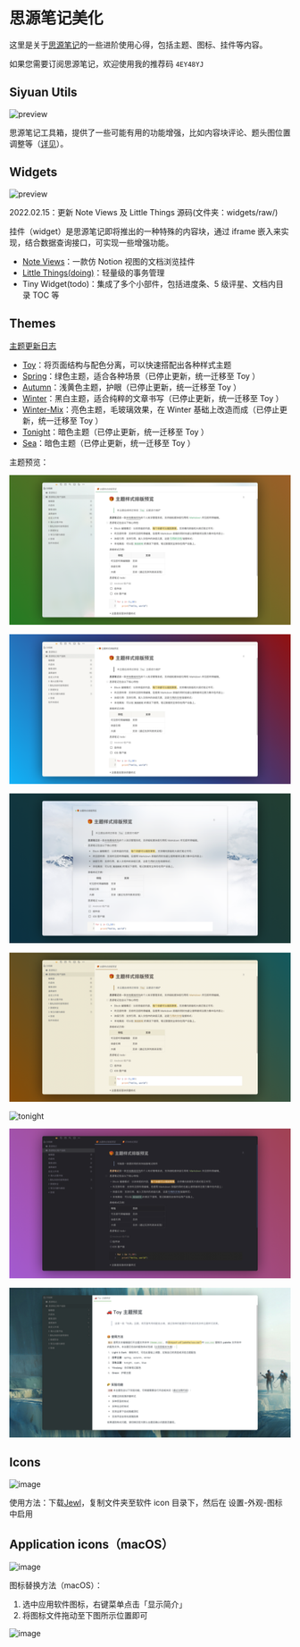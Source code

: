 # 思源笔记美化

这里是关于[思源笔记](https://b3log.org/siyuan/)的一些进阶使用心得，包括主题、图标、挂件等内容。

如果您需要订阅思源笔记，欢迎使用我的推荐码 `4EY48YJ`

## Siyuan Utils

![preview](https://raw.githubusercontent.com/langzhou/siyuan-note/main/siyuan-utils/preview/comment-1.png)

思源笔记工具箱，提供了一些可能有用的功能增强，比如内容块评论、题头图位置调整等（[详见](https://github.com/langzhou/siyuan-note/tree/main/siyuan-utils)）。

## Widgets

![preview](https://raw.githubusercontent.com/langzhou/siyuan-note/main/widgets/little-things/preview.png) 

2022.02.15：更新 Note Views 及 Little Things 源码(文件夹：widgets/raw/)

挂件（widget）是思源笔记即将推出的一种特殊的内容块，通过 iframe 嵌入来实现，结合数据查询接口，可实现一些增强功能。

- [Note Views](https://github.com/langzhou/siyuan-note/tree/main/widgets/note-views)：一款仿 Notion 视图的文档浏览挂件
- [Little Things(doing)](https://github.com/langzhou/siyuan-note/tree/main/widgets/little-things)：轻量级的事务管理
- Tiny Widget(todo)：集成了多个小部件，包括进度条、5 级评星、文档内目录 TOC 等


## Themes

[主题更新日志](https://github.com/langzhou/siyuan-note/blob/main/%E4%B8%BB%E9%A2%98%E6%9B%B4%E6%96%B0%E6%97%A5%E5%BF%97.md)

- [Toy](https://github.com/langzhou/toy-theme-for-siyuan)：将页面结构与配色分离，可以快速搭配出各种样式主题
- [Spring](https://github.com/langzhou/spring-theme-for-siyuan)：绿色主题，适合各种场景（已停止更新，统一迁移至 Toy ）
- [Autumn](https://github.com/langzhou/autumn-theme-for-siyuan)：浅黄色主题，护眼（已停止更新，统一迁移至 Toy ）
- [Winter](https://github.com/langzhou/winter-theme-for-siyuan)：黑白主题，适合纯粹的文章书写（已停止更新，统一迁移至 Toy ）
- [Winter-Mix](https://github.com/langzhou/winter-mix-theme-for-siyuan)：亮色主题，毛玻璃效果，在 Winter 基础上改造而成（已停止更新，统一迁移至 Toy ）
- [Tonight](https://github.com/langzhou/tonight-for-siyuan)：暗色主题（已停止更新，统一迁移至 Toy ）
- [Sea](https://github.com/langzhou/sea-theme-for-siyuan)：暗色主题（已停止更新，统一迁移至 Toy ）

主题预览：


![spring](https://raw.githubusercontent.com/langzhou/spring-theme-for-siyuan/main/preview.png)

![winter](https://raw.githubusercontent.com/langzhou/winter-theme-for-siyuan/main/preview.png)

![winter-mix](https://raw.githubusercontent.com/langzhou/winter-mix-theme-for-siyuan/master/preview.png)

![autumn](https://raw.githubusercontent.com/langzhou/autumn-theme-for-siyuan/main/preview.png)

![tonight](https://raw.githubusercontent.com/langzhou/tonight-theme-for-siyuan/main/preview.png)

![sea](https://raw.githubusercontent.com/langzhou/sea-theme-for-siyuan/main/preview.png)


![Toy](https://raw.githubusercontent.com/langzhou/toy-theme-for-siyuan/main/preview.png)




## Icons
![image](https://user-images.githubusercontent.com/6987229/118349897-20795600-b586-11eb-822d-72119bdc7f57.png)


使用方法：下载[Jewl](https://github.com/langzhou/siyuan-note/tree/main/jewel)，复制文件夹至软件 icon 目录下，然后在 设置-外观-图标 中启用


## Application icons（macOS）


![image](https://raw.githubusercontent.com/langzhou/siyuan-note/main/icons/preview.png)


图标替换方法（macOS）：

1. 选中应用软件图标，右键菜单点击「显示简介」
2. 将图标文件拖动至下图所示位置即可

![image](https://user-images.githubusercontent.com/6987229/119348780-e7508c80-bccf-11eb-9912-0864afe8bd2e.png)



